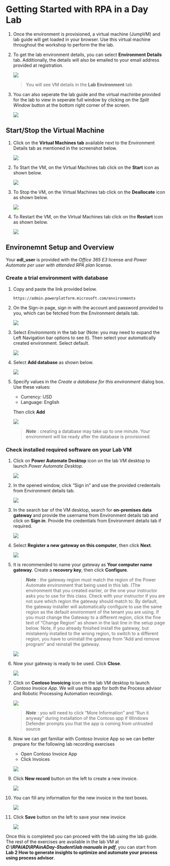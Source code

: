 
# Getting Started with RPA in a Day Lab

1. Once the environment is provisioned, a virtual machine (JumpVM) and lab guide will get loaded in your browser. Use this virtual machine throughout the workshop to perform the the lab.
1. To get the lab environment details, you can select **Environment Details** tab. Additionally, the details will also be emailed to your email address provided at registration.

   ![](images/v2-1.png)
 
   > You will see VM details in the **Lab Environment** tab
 
1. You can also seperate the lab guide and the virtual machinbe provided for the lab to view in seperate full window by clicking on the *Split Window* button at the bottom right corner of the screen.

   ![](images/v2-2.png)
 
## Start/Stop the Virtual Machine
1. Click on the  **Virtual Machines tab** available next to the Environment Details tab as mentioned in the screenshot below.

   ![](images/lab-resources.png)

1. To Start the VM, on the Virtual Machines tab click on the **Start** icon as shown below.

   ![](images/vm-start.png)

1. To Stop the VM, on the Virtual Machines tab click on the **Deallocate** icon as shown below.

   ![](images/vm-stop.png)

1. To Restart the VM, on the Virtual Machines tab click on the **Restart** icon as shown below.

   ![](images/vm-restart.png)

## Environemnt Setup and Overview
Your **odl_user** is provided with the *Office 365 E3* license and *Power Automate per user with attended RPA plan* license.

### Create a trial environment with database

1. Copy and paste the link provided below.

   ```
   https://admin.powerplatform.microsoft.com/environments
   ```
   
1. On the Sign-in page, sign in with the account and password provided to you, which can be fetched from the Environment details tab.

   ![](images/powerapps-signin.png)

1. Select *Environments* in the tab bar (Note: you may need to expand the Left Navigation bar options to see it). Then select your automatically created environment. Select default.

   ![](images/pwerapps-env.png)

1. Select **Add database** as shown below.

   ![](images/add-database.png)

1. Specify values in the *Create a database for this environment* dialog box. Use these values:
   
   * Currency: USD
   * Language: English
   
   Then click **Add**

   ![](images/database.png)

   > ***Note*** : creating a database may take up to one minute. Your environment will be ready after the database is provisioned.

### Check installed required software on your Lab VM

1. Click on **Power Automate Desktop** icon on the lab VM desktop to launch *Power Automate Desktop*. 

   ![](images/power-automate.png)

1. In the opened window, click “Sign in” and use the provided credentails from Environment details tab.

   ![](images/power-automate-signin.png)

1. In the search bar of the VM desktop, search for **on-premises data gateway** and provide the username from Environment details tab and click on **Sign in**. Provide the credentials from Environment details tab if required.

   ![](images/data-gateway-signin.png)

1. Select **Register a new gateway on this computer**, then click **Next**.

   ![](images/gateway-register.png)

1. It is recommended to name your gateway as **Your computer name gateway**. Create a **recovery key**, then click **Configure**.
   
   > ***Note*** : the gateway region must match the region of the Power Automate environment that being used in this lab. (The environment that you created earlier, or the one your instructor asks you to use for this class. Check with your instructor if you are not sure which region the gateway should match to. By default, the gateway installer will automatically configure to use the same region as the default environment of the tenant you are using. If you must change the Gateway to a different region, click the fine text of “Change Region” as shown in the last line in the setup page below. Note, if you already finished install the gateway, but mistakenly installed to the wrong region, to switch to a different region, you have to uninstall the gateway from “Add and remove program” and reinstall the gateway.

   ![](images/gateway-config.png)

1. Now your gateway is ready to be used. Click **Close**.

   ![](images/gateway-summary.png)

1. Click on **Contoso Invoicing** icon on the lab VM desktop to launch *Contoso Invoice App*. We will use this app for both the Process advisor and Robotic Processing Automation recordings.

   ![](images/contoso-invoicing.png)

   > ***Note*** : you will need to click “More Information” and “Run it anyway” during installation of the Contoso app if Windows Defender prompts you that the app is coming from untrusted source

1. Now we can get familiar with Contoso Invoice App so we can better prepare for the following lab recording exercises

   * Open Contoso Invoice App
   * Click Invoices

   ![](images/invoice-1.png)

1. Click **New record** button on the left to create a new invoice.

   ![](images/invoice-2.png)

1. You can fill any information for the new invoice in the text boxes.

   ![](images/invoice-3.png)

1. Click **Save** button on the left to save your new invoice

   ![](images/invoice-4.png)
   
Once this is completed you can proceed with the lab using the lab guide. The rest of the exercises are available in the lab VM at ***C:\RPAIAD\RPAinADay-Student\lab manuals in pdf***, you can start from **Lab 2 How to generate insights to optimize and automate your process using process advisor**.

